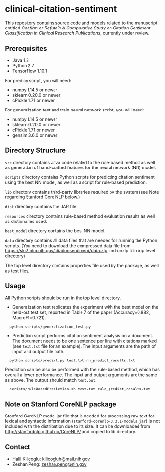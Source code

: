 # clinical-citation-sentiment
This repository contains source code and models related to the manuscript entitled *Confirm or Refute?: A Comparative Study on Citation Sentiment Classification in Clinical Research Publications*, currently under review.

## Prerequisites

- Java 1.8
- Python 2.7
- TensorFlow 1.10.1

For predicy script, you will need:
- numpy 1.14.5 or newer
- sklearn 0.20.0 or newer
- cPickle 1.71 or newer

For generalization test and train neural network script, you will need:
- numpy 1.14.5 or newer
- sklearn 0.20.0 or newer
- cPickle 1.71 or newer
- gensim 3.6.0 or newer

## Directory Structure

`src` directory contains Java code related to the rule-based method as well as generation of hand-crafted features for the neural network (NN) model.

`scripts` directory contains Python scripts for predicting citation sentiment using the best NN model, as well as a script for rule-based prediction.

`lib` directory contains third-party libraries required by the system (see Note regarding Stanford Core NLP below.)

`dist` directory contains the JAR file.

`resources` directory contains rule-based method evaluation results as well as dictionaries used.

`best_model` directory contains the best NN model.

`data` directory contains all data files that are needed for running the Python scripts. (You need to download the compressed data file from <https://skr3.nlm.nih.gov/citationsentiment/data.zip> and unzip it in top level directory)

The top level directory contains properties file used by the package, as well as test files.


## Usage

All Python scripts should be run in the top level directory.
- Generalization test replicates the experiment with the best model on the held-out test set, reported in Table 7 of the paper
  (Accuracy=0.882, MacroF1=0.721). 
  
```
  python scripts/generalization_test.py
```

- Prediction script performs citation sentiment analysis on a document. The document needs to be one sentence per line with citations marked (see `text.txt` file for an example). The input arguments are the path of input and output file path.
  
```  
  python scripts/predict.py test.txt nn_predict_results.txt
```

Prediction can be also be performed with the rule-based method, which has overall a lower performance. The input and output arguments are the same as above. The output should match `test.out`. 

```  
  scripts/ruleBasedPrediction.sh test.txt rule_predict_results.txt
```


## Note on Stanford CoreNLP package

Stanford CoreNLP model jar file that is needed for processing raw text for lexical and syntactic information (`stanford-corenlp-3.3.1-models.jar`) is
not included with the distribution due to its size. It can be downloaded from <http://stanfordnlp.github.io/CoreNLP/> and copied to lib directory.


## Contact

- Halil Kilicoglu:      [kilicogluh@mail.nih.gov](mailto:kilicogluh@mail.nih.gov)
- Zeshan Peng:			[zeshan.peng@nih.gov](mailto:zeshan.peng@nih.gov)


